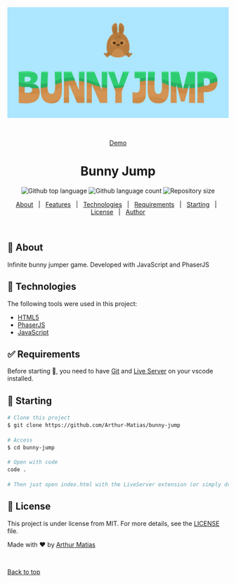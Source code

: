 <div align="center" id="top"> 
  <img src="https://github.com/Arthur-Matias/bunny-jump/blob/main/src/assets/banner.png" alt="Bunny Jump" />

  &#xa0;

  <a href="https://arthur-matias.github.io/bunny-jump/">Demo</a>
</div>

<h1 align="center">Bunny Jump</h1>

<p align="center">
  <img alt="Github top language" src="https://img.shields.io/github/languages/top/Arthur-Matias/bunny-jump?color=56BEB8">

  <img alt="Github language count" src="https://img.shields.io/github/languages/count/Arthur-Matias/bunny-jump?color=56BEB8">

  <img alt="Repository size" src="https://img.shields.io/github/repo-size/Arthur-Matias/bunny-jump?color=56BEB8">
</p>

<p align="center">
  <a href="#dart-about">About</a> &#xa0; | &#xa0; 
  <a href="#sparkles-features">Features</a> &#xa0; | &#xa0;
  <a href="#rocket-technologies">Technologies</a> &#xa0; | &#xa0;
  <a href="#white_check_mark-requirements">Requirements</a> &#xa0; | &#xa0;
  <a href="#checkered_flag-starting">Starting</a> &#xa0; | &#xa0;
  <a href="#memo-license">License</a> &#xa0; | &#xa0;
  <a href="https://github.com/Arthur-Matias" target="_blank">Author</a>
</p>

<br>

## :dart: About ##

Infinite bunny jumper game. Developed with JavaScript and PhaserJS

## :rocket: Technologies ##

The following tools were used in this project:

- [HTML5](https://developer.mozilla.org/pt-BR/docs/Web/HTML)
- [PhaserJS](https://phaser.io/)
- [JavaScript](https://developer.mozilla.org/pt-BR/docs/Web/JavaScript)

## :white_check_mark: Requirements ##

Before starting :checkered_flag:, you need to have [Git](https://git-scm.com) and [Live Server](https://marketplace.visualstudio.com/items?itemName=ritwickdey.LiveServer) on your vscode installed.

## :checkered_flag: Starting ##

```bash
# Clone this project
$ git clone https://github.com/Arthur-Matias/bunny-jump

# Access
$ cd bunny-jump

# Open with code
code .

# Then just open index.html with the LiveServer extension (or simply drag&drop the index.html file to your favorite browser)
```

## :memo: License ##

This project is under license from MIT. For more details, see the [LICENSE](LICENSE.md) file.


Made with :heart: by <a href="https://github.com/Arthur-Matias" target="_blank">Arthur Matias</a>

&#xa0;

<a href="#top">Back to top</a>
